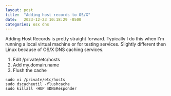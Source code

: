 ```yaml
---
layout: post
title:  "Adding host records to OS/X"
date:   2023-12-23 10:18:29 -0500
categories: osx dns
---
```

Adding Host Records is pretty straight forward.  Typically I do this when I'm running a local virtual machine or for testing services.  Slightly different then Linux because of OS/X DNS caching services.

  1. Edit /private/etc/hosts
  2. Add my.domain.name
  3. Flush the cache

```shell
sudo vi /private/etc/hosts
sudo dscacheutil -flushcache
sudo killall -HUP mDNSResponder
```

